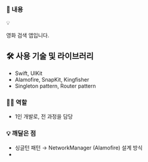 ### 📖 내용

<aside>
💡

영화 검색 앱입니다. 

</aside>


## 🛠️ 사용 기술 및 라이브러리

- Swift, UIKit
- Alamofire, SnapKit, Kingfisher
- Singleton pattern, Router pattern


### 🙋‍♂️ 역할

- 1인 개발로, 전 과정을 담당

### 💡 깨달은 점

- 싱글턴 패턴 → NetworkManager (Alamofire) 설계 방식
-
